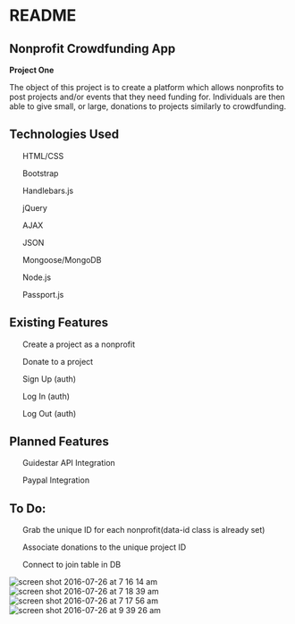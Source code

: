 <h1>README</h1>
<h2>Nonprofit Crowdfunding App</h2>

<b>Project One</b>
<p>The object of this project is to create a platform which allows nonprofits to post projects and/or events that they need funding for. Individuals are then able to give small, or large, donations to projects similarly to crowdfunding.</p>

<h2> Technologies Used </h2>
<ul>HTML/CSS</ul>
<ul>Bootstrap </ul>
<ul>Handlebars.js</ul>
<ul>jQuery</ul>
<ul>AJAX</ul>
<ul>JSON</ul>
<ul>Mongoose/MongoDB</ul>
<ul>Node.js</ul>
<ul>Passport.js</ul>

<h2> Existing Features </h2>
<ul>Create a project as a nonprofit</ul>
<ul>Donate to a project</ul>
<ul>Sign Up (auth)</ul>
<ul>Log In (auth)</ul>
<ul>Log Out (auth)</ul>

<h2>Planned Features</h2>
<ul>Guidestar API Integration</ul>
<ul>Paypal Integration</ul>


<h2> To Do: </h2>
<ul>Grab the unique ID for each nonprofit(data-id class is already set)</ul>
<ul>Associate donations to the unique project ID </ul>
<ul>Connect to join table in DB</ul>

![screen shot 2016-07-26 at 7 16 14 am](https://cloud.githubusercontent.com/assets/19937807/17141442/e97987ac-5300-11e6-878d-f6b93f9929a9.png)
![screen shot 2016-07-26 at 7 18 39 am](https://cloud.githubusercontent.com/assets/19937807/17141554/40704d5c-5301-11e6-9ff7-7aad583b0247.png)
![screen shot 2016-07-26 at 7 17 56 am](https://cloud.githubusercontent.com/assets/19937807/17141553/406fde6c-5301-11e6-83f7-e5b2f3371133.png)
![screen shot 2016-07-26 at 9 39 26 am](https://cloud.githubusercontent.com/assets/19937807/17146872/f47e11b8-5314-11e6-98ff-3b02bcabc940.png)

